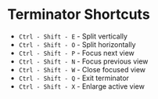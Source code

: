 # Terminator Shortcuts

* `Ctrl - Shift - E` - Split vertically
* `Ctrl - Shift - O` - Split horizontally
* `Ctrl - Shift - P` - Focus next view
* `Ctrl - Shift - N` - Focus previous view
* `Ctrl - Shift - W` - Close focused view
* `Ctrl - Shift - Q` - Exit terminator
* `Ctrl - Shift - X` - Enlarge active view
